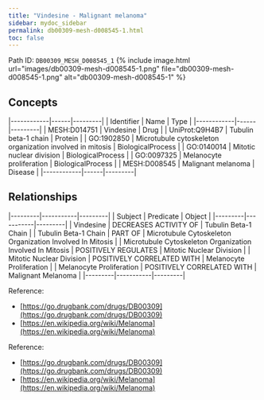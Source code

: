 ```yaml
---
title: "Vindesine - Malignant melanoma"
sidebar: mydoc_sidebar
permalink: db00309-mesh-d008545-1.html
toc: false 
---
```



Path ID: `DB00309_MESH_D008545_1`
{% include image.html url="images/db00309-mesh-d008545-1.png" file="db00309-mesh-d008545-1.png" alt="db00309-mesh-d008545-1" %}

## Concepts

|------------|------|---------|
| Identifier | Name | Type    |
|------------|------|---------|
| MESH:D014751 | Vindesine | Drug |
| UniProt:Q9H4B7 | Tubulin beta-1 chain | Protein |
| GO:1902850 | Microtubule cytoskeleton organization involved in mitosis | BiologicalProcess |
| GO:0140014 | Mitotic nuclear division | BiologicalProcess |
| GO:0097325 | Melanocyte proliferation | BiologicalProcess |
| MESH:D008545 | Malignant melanoma | Disease |
|------------|------|---------|

## Relationships

|---------|-----------|---------|
| Subject | Predicate | Object  |
|---------|-----------|---------|
| Vindesine | DECREASES ACTIVITY OF | Tubulin Beta-1 Chain |
| Tubulin Beta-1 Chain | PART OF | Microtubule Cytoskeleton Organization Involved In Mitosis |
| Microtubule Cytoskeleton Organization Involved In Mitosis | POSITIVELY REGULATES | Mitotic Nuclear Division |
| Mitotic Nuclear Division | POSITIVELY CORRELATED WITH | Melanocyte Proliferation |
| Melanocyte Proliferation | POSITIVELY CORRELATED WITH | Malignant Melanoma |
|---------|-----------|---------|

Reference: 
  - [https://go.drugbank.com/drugs/DB00309](https://go.drugbank.com/drugs/DB00309)
  - [https://en.wikipedia.org/wiki/Melanoma](https://en.wikipedia.org/wiki/Melanoma)

Reference: 
  - [https://go.drugbank.com/drugs/DB00309](https://go.drugbank.com/drugs/DB00309)
  - [https://en.wikipedia.org/wiki/Melanoma](https://en.wikipedia.org/wiki/Melanoma)
